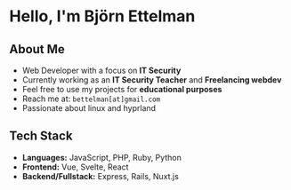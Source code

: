 # Hello, I'm Björn Ettelman

## About Me

-  Web Developer with a focus on **IT Security**
-  Currently working as an **IT Security Teacher** and **Freelancing webdev**
-  Feel free to use my projects for **educational purposes**
-  Reach me at: `bettelman[at]gmail.com`
-  Passionate about linux and hyprland

##  Tech Stack

- **Languages:** JavaScript, PHP, Ruby, Python
- **Frontend:** Vue, Svelte, React  
- **Backend/Fullstack:** Express, Rails, Nuxt.js 
